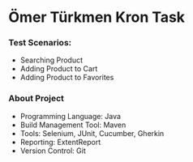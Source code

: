 <h1 align="left"> Ömer Türkmen Kron Task </h1>

### Test Scenarios:

- Searching Product
- Adding Product to Cart
- Adding Product to Favorites

### About Project

- Programming Language: Java
- Build Management Tool: Maven
- Tools: Selenium, JUnit, Cucumber, Gherkin
- Reporting: ExtentReport
- Version Control: Git
